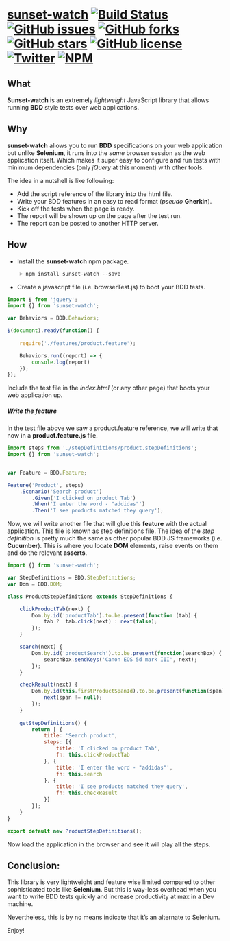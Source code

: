 # [sunset-watch](https://github.com/MoimHossain/sunset-watch)  [![Build Status](https://travis-ci.org/MoimHossain/sunset-watch.svg?branch=master)](https://travis-ci.org/MoimHossain/sunset-watch) [![GitHub issues](https://img.shields.io/github/issues/MoimHossain/sunset-watch.svg)](https://github.com/MoimHossain/sunset-watch/issues) [![GitHub forks](https://img.shields.io/github/forks/MoimHossain/sunset-watch.svg)](https://github.com/MoimHossain/sunset-watch/network) [![GitHub stars](https://img.shields.io/github/stars/MoimHossain/sunset-watch.svg)](https://github.com/MoimHossain/sunset-watch/stargazers) [![GitHub license](https://img.shields.io/badge/license-MIT-blue.svg)](https://raw.githubusercontent.com/MoimHossain/sunset-watch/master/LICENSE) [![Twitter](https://img.shields.io/twitter/url/https/github.com/MoimHossain/sunset-watch.svg?style=social)](https://twitter.com/intent/tweet?text=Wow:&url=%5Bobject%20Object%5D) [![NPM](https://nodei.co/npm/sunset-watch.png?mini=true)](https://npmjs.org/package/sunset-watch)

## What

**Sunset-watch** is an extremely _lightweight_ JavaScript library that allows running **BDD** style tests over web applications.


## Why
**sunset-watch** allows you to run **BDD** specifications on your 
web application but unlike **Selenium**, it runs into the _same_ browser session 
as the web application itself. Which makes it super easy to configure 
and run tests with minimum dependencies (only _jQuery_ at this moment) with other tools.

The idea in a nutshell is like following:

+ Add the script reference of the library into the html file.
+ Write your BDD features in an easy to read format (_pseudo_ **Gherkin**).
+ Kick off the tests when the page is ready.
+ The report will be shown up on the page after the test run.
+ The report can be posted to another HTTP server.

## How

+ Install the **sunset-watch** npm package.

```javascript
    > npm install sunset-watch --save
```
+ Create a javascript file (i.e. browserTest.js) to boot your BDD tests.

```javascript
import $ from 'jquery';
import {} from 'sunset-watch';

var Behaviors = BDD.Behaviors;

$(document).ready(function() {
    
	require('./features/product.feature');

	Behaviors.run((report) => {		
		console.log(report)
	});
});

```  
Include the test file in the _index.html_ (or any other page) that boots your web application up.

##### Write the feature
In the test file above we saw a product.feature reference, we will write that now in a **product.feature.js** file.

```javascript
import steps from './stepDefinitions/product.stepDefinitions';
import {} from 'sunset-watch';


var Feature = BDD.Feature;

Feature('Product', steps)	
	.Scenario('Search product')
		.Given('I clicked on product Tab')			
		.When('I enter the word - "addidas"')			
		.Then('I see products matched they query');
```
Now, we will write another file that will glue this **feature** with the 
actual application. This file is known as step definitions file.
The idea of the _step definition_ is pretty much the same as other 
popular BDD JS frameworks (i.e. **Cucumber**). This is where you locate **DOM** elements,
raise events on them and do the relevant **asserts**. 

```javascript
import {} from 'sunset-watch';

var StepDefinitions = BDD.StepDefinitions;
var Dom = BDD.DOM;

class ProductStepDefinitions extends StepDefinitions {

    clickProductTab(next) {
        Dom.by.id('productTab').to.be.present(function (tab) {
            tab ?  tab.click(next) : next(false);
        });
    }

    search(next) {        
        Dom.by.id('productSearch').to.be.present(function(searchBox) {
            searchBox.sendKeys('Canon EOS 5d mark III', next);
        });
    }

    checkResult(next) {        
        Dom.by.id(this.firstProductSpanId).to.be.present(function(span) {
            next(span != null);
        });        
    }
    
    getStepDefinitions() {
        return [ {
            title: 'Search product',
            steps: [{
                title: 'I clicked on product Tab',
                fn: this.clickProductTab
            }, {
                title: 'I enter the word - "addidas"',
                fn: this.search
            }, {
                title: 'I see products matched they query',
                fn: this.checkResult
            }]
        }];
    }
}

export default new ProductStepDefinitions();
```

Now load the application in the browser and see it will play all the steps.

## Conclusion:
This library is very lightweight and feature wise limited 
compared to other sophisticated tools like **Selenium**. 
But this is way-less overhead when you want to write 
BDD tests quickly and increase productivity at max in a Dev machine. 

Nevertheless, this is by no means indicate that it’s an alternate to Selenium.

Enjoy!

